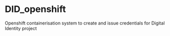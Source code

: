 # DID_openshift
Openshift containerisation system to create and issue credentials for Digital Identity project
